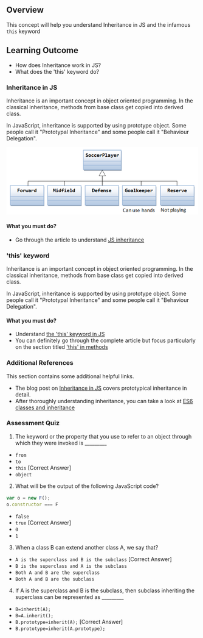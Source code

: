 ## Overview

This concept will help you understand Inheritance in JS and the infamous `this` keyword

## Learning Outcome

- How does Inheritance work in JS?
- What does the 'this' keyword do?


### Inheritance in JS
Inheritance is an important concept in object oriented programming. In the classical inheritance, methods from base class get copied into derived class.

In JavaScript, inheritance is supported by using prototype object. Some people call it "Prototypal Inheritance" and some people call it "Behaviour Delegation".

![Inheritance](images/inheritance.png)

#### What you must do?

- Go through the article to understand [JS inheritance](https://javascript.info/class-inheritance)

### 'this' keyword
Inheritance is an important concept in object oriented programming. In the classical inheritance, methods from base class get copied into derived class.

In JavaScript, inheritance is supported by using prototype object. Some people call it "Prototypal Inheritance" and some people call it "Behaviour Delegation".

#### What you must do?
- Understand [ the 'this' keyword in JS](https://www.w3schools.com/js/js_this.asp)
- You can definitely go through the complete article but focus particularly on the section titled ['this' in methods](https://javascript.info/object-methods)

### Additional References

This section contains some additional helpful links.
- The blog post on [Inheritance in JS](https://medium.com/hackernoon/inheritance-in-javascript-21d2b82ffa6f) covers prototypical inheritance in detail.
- After thoroughly understanding inheritance, you can take a look at [ES6 classes and inheritance](https://medium.com/ecmascript-2015/es6-classes-and-inheritance-607804080906)


### Assessment Quiz

1. The keyword or the property that you use to refer to an object through which they were invoked is _________  
- `from`  
- `to`  
- `this`  [Correct Answer]
- `object`

2. What will be the output of the following JavaScript code?
```js
var o = new F();
o.constructor === F
```
- `false`  
- `true`  [Correct Answer]
- `0`  
- `1`

3. When a class B can extend another class A, we say that?  
- `A is the superclass and B is the subclass`  [Correct Answer]
- `B is the superclass and A is the subclass`
- `Both A and B are the superclass`
- `Both A and B are the subclass`

4. If A is the superclass and B is the subclass, then subclass inheriting the superclass can be represented as _________  
- `B=inherit(A);`
- `B=A.inherit();`  
- `B.prototype=inherit(A);`  [Correct Answer]
- `B.prototype=inherit(A.prototype);`
